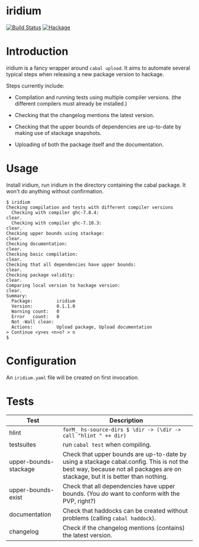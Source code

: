 # iridium

[![Build Status](https://secure.travis-ci.org/lspitzner/iridium.svg)](http://travis-ci.org/lspitzner/iridium)
[![Hackage](https://img.shields.io/hackage/v/iridium.svg)](https://hackage.haskell.org/package/iridium)

# Introduction

iridium is a fancy wrapper around `cabal upload`. It aims to automate
several typical steps when releasing a new package version to hackage.

Steps currently include:

- Compilation and running tests using multiple compiler versions.
  (the different compilers must already be installed.)

- Checking that the changelog mentions the latest version.

- Checking that the upper bounds of dependencies
  are up-to-date by making use of stackage snapshots.

- Uploading of both the package itself and the documentation.

# Usage

Install iridium, run iridium in the directory containing the cabal package.
It won't do anything without confirmation.

~~~~
$ iridium
Checking compilation and tests with different compiler versions
  Checking with compiler ghc-7.8.4:                                   clear.
  Checking with compiler ghc-7.10.3:                                  clear.
Checking upper bounds using stackage:                                 clear.
Checking documentation:                                               clear.
Checking basic compilation:                                           clear.
Checking that all dependencies have upper bounds:                     clear.
Checking package validity:                                            clear.
Comparing local version to hackage version:                           clear.
Summary:
  Package:         iridium
  Version:         0.1.1.0
  Warning count:   0
  Error   count:   0
  Not -Wall clean:
  Actions:         Upload package, Upload documentation 
> Continue <y>es <n>o? > n
$ 
~~~~

# Configuration

An `iridium.yaml` file will be created on first invocation.

# Tests

| Test | Description |
| --- | --- |
| hlint | `forM_ hs-source-dirs $ \dir -> (\dir -> call "hlint " ++ dir)` |
| testsuites | run `cabal test` when compiling. |
| upper-bounds-stackage | Check that upper bounds are up-to-date by using a stackage cabal.config. This is not the best way, because not all packages are on stackage, but it is better than nothing. |
| upper-bounds-exist | Check that all dependencies have upper bounds. (You _do_ want to conform with the PVP, right?) |
| documentation | Check that haddocks can be created without problems (calling `cabal haddock`). |
| changelog | Check if the changelog mentions (contains) the latest version. |
